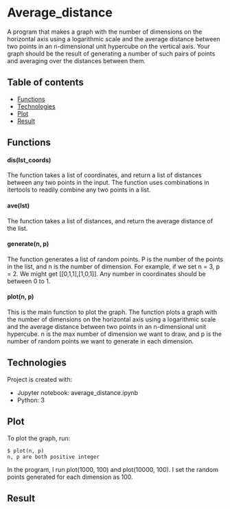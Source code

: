 # Average_distance
A program that makes a graph with the number 
of dimensions on the horizontal axis using a logarithmic scale and the average distance between two points in an n-dimensional unit hypercube on the vertical axis. Your graph should be the result of generating a number of such pairs of points and averaging over the distances between them.

## Table of contents
* [Functions](#functions)
* [Technologies](#technologies)
* [Plot](#plot)
* [Result](#result)

## Functions
#### dis(lst_coords)
The function takes a list of coordinates, and return a list of distances between any two points in the input.
The function uses combinations in itertools to readily combine any two points in a list.

####  ave(lst)
The function takes a list of distances, and return the average distance of the list.
####  generate(n, p)
The function generates a list of random points. P is the number of the points in the list, and n is the 
number of dimension. For example, if we set n = 3, p = 2. We might get [[0,1,1],[1,0,1]]. Any number in coordinates
should be between 0 to 1.
####  plot(n, p)
This is the main function to plot the graph. The function plots  a graph with the number 
of dimensions on the horizontal axis using a logarithmic scale and the average distance between 
two points in an n-dimensional unit hypercube. n is the max number of dimension we want to draw,
and p is the number of random points we want to generate in each dimension. 
	
## Technologies
Project is created with:
* Jupyter notebook: average_distance.ipynb
* Python: 3

	
## Plot
To plot the graph, run:

```
$ plot(n, p)
n, p are both positive integer
```
In the program, I run plot(1000, 100) and plot(10000, 100).
I set the random points generated for each dimension as 100.

## Result
 
